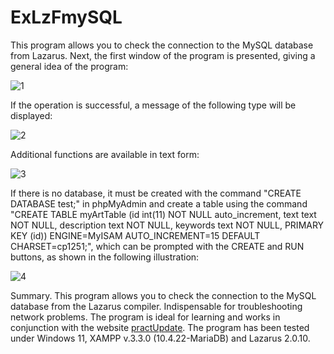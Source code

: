 # ExLzFmySQL
This program allows you to check the connection to the MySQL database from Lazarus. Next, the first window of the program is presented, giving a general idea of ​​the program:

![1](https://user-images.githubusercontent.com/10297748/150673555-813e8ad2-0363-4eef-9a0d-7c1ffd538c85.png)

If the operation is successful, a message of the following type will be displayed:

![2](https://user-images.githubusercontent.com/10297748/150673824-6e46db1e-600d-4772-b753-703ba847df00.png)

Additional functions are available in text form:

![3](https://user-images.githubusercontent.com/10297748/150673922-ec9a4a1d-35e7-481e-b748-72e26b2a8356.png)

If there is no database, it must be created with the command "CREATE DATABASE test;" in phpMyAdmin and create a table using the command "CREATE TABLE myArtTable (id int(11) NOT NULL auto_increment, text text NOT NULL, description text NOT NULL, keywords text NOT NULL, PRIMARY KEY (id)) ENGINE=MyISAM AUTO_INCREMENT=15 DEFAULT CHARSET=cp1251;", which can be prompted with the CREATE and RUN buttons, as shown in the following illustration:

![4](https://user-images.githubusercontent.com/10297748/150674232-453d7455-8435-4b05-84b6-3c58751674c0.png)

Summary. This program allows you to check the connection to the MySQL database from the Lazarus compiler. Indispensable for troubleshooting network problems. The program is ideal for learning and works in conjunction with the website [practUpdate](https://github.com/alex1543/practUpdate). The program has been tested under Windows 11, XAMPP v.3.3.0 (10.4.22-MariaDB) and Lazarus 2.0.10.

